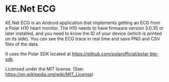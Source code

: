 # KE.Net ECG

KE.Net ECG is an Android application that implements getting an ECG from a Polar H10 heart monitor. The H10 needs to have firmware version 3.0.35 or later installed, and you need to know the ID of your device (which is printed on its side).  You can see the ECG trace in real time and save PNG and CSV files of the data.

It uses the Polar SDK located at  https://github.com/polarofficial/polar-ble-sdk.

Licensed under the MIT license. (See: https://en.wikipedia.org/wiki/MIT_License)